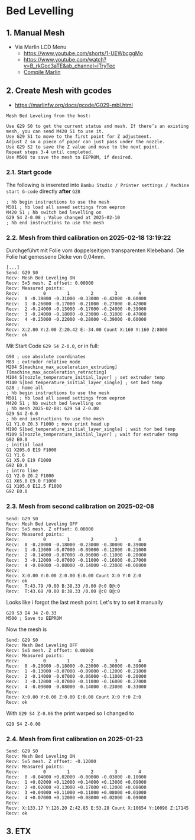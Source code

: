 # Bed Levelling

## 1. Manual Mesh

- Via Marlin LCD Menu
  - <https://www.youtube.com/shorts/1-UEWbcggMo>
  - <https://www.youtube.com/watch?v=B_rkGoc3aTE&ab_channel=iTryTec>
  - [Compile Marlin](https://forum.drucktipps3d.de/forum/thread/10998-anleitung-marlin-konfigurieren-g29-bed-leveling-ohne-sensor/)

## 2. Create Mesh with gcodes

- <https://marlinfw.org/docs/gcode/G029-mbl.html>

```gcode
Mesh Bed Leveling from the host:

Use G29 S0 to get the current status and mesh. If there’s an existing mesh, you can send M420 S1 to use it.
Use G29 S1 to move to the first point for Z adjustment.
Adjust Z so a piece of paper can just pass under the nozzle.
Use G29 S2 to save the Z value and move to the next point.
Repeat steps 3-4 until completed.
Use M500 to save the mesh to EEPROM, if desired.
```

### 2.1. Start gcode

The following is insereted into `Bambu Studio / Printer settings / Machine start G-code` directly __after__ `G28`

```gcode
; hb begin instructions to use the mesh
M501 ; hb load all saved settings from eeprom
M420 S1 ; hb switch bed levelling on
G29 S4 Z-0.08 ; Value changed at 2025-02-10
; hb end instructions to use the mesh
```

### 2.2. Mesh from third calibration on 2025-02-18 13:19:22

Durchgeführt mit Folie vom doppelseitigen transparenten Klebeband. 
Die Folie hat gemessene Dicke von 0,04mm.

```gcode
[...]
Send: G29 S0
Recv: Mesh Bed Leveling ON
Recv: 5x5 mesh. Z offset: 0.00000
Recv: Measured points:
Recv:         0        1        2        3        4
Recv:  0 -0.39000 -0.31000 -0.33000 -0.42000 -0.60000
Recv:  1 -0.26000 -0.17000 -0.21000 -0.27000 -0.42000
Recv:  2 -0.24000 -0.15000 -0.17000 -0.24000 -0.39000
Recv:  3 -0.24000 -0.18000 -0.23000 -0.31000 -0.47000
Recv:  4 -0.25000 -0.22000 -0.28000 -0.39000 -0.60000
Recv: 
Recv: X:2.00 Y:2.00 Z:20.42 E:-34.00 Count X:160 Y:160 Z:8000
Recv: ok
```

Mit Start Code `G29 S4 Z-0.0`, or in full:

```gcode
G90 ; use absolute coordinates
M83 ; extruder relative mode
M204 S[machine_max_acceleration_extruding] T[machine_max_acceleration_retracting]
M104 S[nozzle_temperature_initial_layer] ; set extruder temp
M140 S[bed_temperature_initial_layer_single] ; set bed temp
G28 ; home all
; hb begin instructions to use the mesh
M501 ; hb load all saved settings from eeprom
M420 S1 ; hb switch bed levelling on
; hb mesh 2025-02-08: G29 S4 Z-0.08
G29 S4 Z-0.0
; hb end instructions to use the mesh
G1 Y1.0 Z0.3 F1000 ; move print head up
M190 S[bed_temperature_initial_layer_single] ; wait for bed temp
M109 S[nozzle_temperature_initial_layer] ; wait for extruder temp
G92 E0.0
; initial load
G1 X205.0 E19 F1000
G1 Y1.6
G1 X5.0 E19 F1000
G92 E0.0
; intro line
G1 Y2.0 Z0.2 F1000
G1 X65.0 E9.0 F1000
G1 X105.0 E12.5 F1000
G92 E0.0
```

### 2.3. Mesh from second calibration on 2025-02-08

```gcode
Send: G29 S0
Recv: Mesh Bed Leveling OFF
Recv: 5x5 mesh. Z offset: 0.00000
Recv: Measured points:
Recv:         0        1        2        3        4
Recv:  0 -0.20000 -0.18000 -0.23000 -0.30000 -0.39000
Recv:  1 -0.13000 -0.07000 -0.09000 -0.12000 -0.21000
Recv:  2 -0.14000 -0.07000 -0.06000 -0.11000 -0.20000
Recv:  3 -0.12000 -0.07000 -0.11000 -0.16000 -0.27000
Recv:  4 -0.09000 -0.08000 -0.14000 -0.23000 +0.00000
Recv:
Recv: X:0.00 Y:0.00 Z:0.00 E:0.00 Count X:0 Y:0 Z:0
Recv: ok
Recv:  T:43.79 /0.00 B:38.33 /0.00 @:0 B@:0
Recv:  T:43.68 /0.00 B:38.33 /0.00 @:0 B@:0
```

Looks like i forgot the last mesh point.
Let's try to set it manually

```gcode
G29 S3 I4 J4 Z-0.33
M500 ; Save to EEPROM
```

Now the mesh is

```gcode
Send: G29 S0
Recv: Mesh Bed Leveling OFF
Recv: 5x5 mesh. Z offset: 0.00000
Recv: Measured points:
Recv:         0        1        2        3        4
Recv:  0 -0.20000 -0.18000 -0.23000 -0.30000 -0.39000
Recv:  1 -0.13000 -0.07000 -0.09000 -0.12000 -0.21000
Recv:  2 -0.14000 -0.07000 -0.06000 -0.11000 -0.20000
Recv:  3 -0.12000 -0.07000 -0.11000 -0.16000 -0.27000
Recv:  4 -0.09000 -0.08000 -0.14000 -0.23000 -0.33000
Recv:
Recv: X:0.00 Y:0.00 Z:0.00 E:0.00 Count X:0 Y:0 Z:0
Recv: ok
```

With `G29 S4 Z-0.06` the print warped so I changed to

```gcode
G29 S4 Z-0.08
```

### 2.4. Mesh from first calibration on  2025-01-23

```gcode
Send: G29 S0
Recv: Mesh Bed Leveling ON
Recv: 5x5 mesh. Z offset: -0.12000
Recv: Measured points:
Recv:         0        1        2        3        4
Recv:  0 -0.04000 +0.02000 -0.00000 -0.03000 -0.10000
Recv:  1 +0.02000 +0.12000 +0.14000 +0.13000 +0.09000
Recv:  2 +0.02000 +0.13000 +0.17000 +0.12000 +0.08000
Recv:  3 +0.04000 +0.11000 +0.11000 +0.08000 +0.01000
Recv:  4 +0.07000 +0.12000 +0.08000 +0.02000 -0.09000
Recv:
Recv: X:133.17 Y:126.20 Z:42.85 E:53.28 Count X:10654 Y:10096 Z:17145
Recv: ok
```

## 3. ETX

